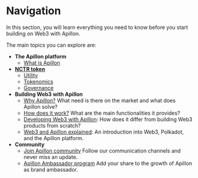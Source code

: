 # Navigation

In this section, you will learn everything you need to know before you start building on Web3 with Apillon.

The main topics you can explore are:

* **The Apillon platform**
  *  [What is Apillon](/about/2-what-is-apillon.html)
*  **[NCTR token](/about/3-nctr-token.html)**
    *  [Utility](/about/3-nctr-token.html#utility)
    *  [Tokenomics](/about/3-nctr-token.html#tokenomics)
    *  [Governance](/about/3-nctr-token.html#governance)
*  **Building Web3 with Apillon**
    *  [Why Apillon?](/about/4-why-apillon.html) What need is there on the market and what does Apillon solve?
    *  [How does it work?](/about/5-how-does-apillon-work.html) What are the main functionalities it provides?
    *  [Developing Web3 with Apillon](/about/6-developing-web3-with-apillon.html): How does it differ from building Web3 products from scratch?
    *  [Web3 and Apillon explained](about/7-web3-and-apillon-explained.html): An introduction into Web3, Polkadot, and the Apillon platform.
* **Community**
    *  [Join Apillon community](/about/8-community.html#join-apillon-community) Follow our communication channels and never miss an update.
    *  [Apillon Ambassador program](/about/8-community.html#apillon-ambassador-program) Add your share to the growth of Apillon as brand ambassador.
